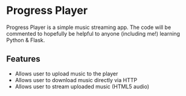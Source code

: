 Progress Player
======

Progress Player is a simple music streaming app.
The code will be commented to hopefully be helpful to anyone (including me!) learning Python & Flask.

Features
--------

* Allows user to upload music to the player
* Allows user to download music directly via HTTP
* Allows user to stream uploaded music (HTML5 audio)